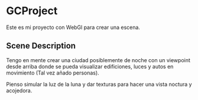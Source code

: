 # GCProject
Este es mi proyecto con WebGl para crear una escena.

## Scene Description
Tengo en mente crear una ciudad posiblemente de noche con un viewpoint desde arriba donde se pueda visualizar edificiones, luces y autos en movimiento (Tal vez añado personas). 

Pienso simular la luz de la luna y dar texturas para hacer una vista noctura y acojedora.